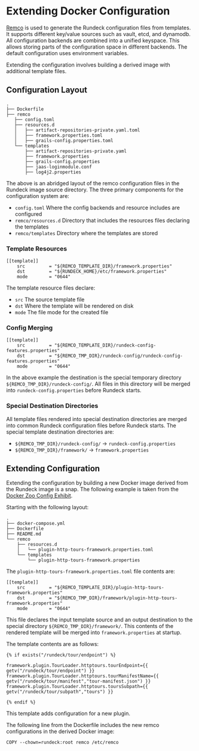 # Extending Docker Configuration

[Remco](https://github.com/HeavyHorst/remco) is used to generate the Rundeck
configuration files from templates. It supports different key/value sources such as vault, etcd, and dynamodb.
All configuration backends are combined into a unified keyspace. This allows storing parts of the
configuration space in different backends. The default configuration uses environment variables.

Extending the configuration involves building a derived image
with additional template files.

## Configuration Layout
```
.
├── Dockerfile
├── remco
   ├── config.toml
   ├── resources.d
   │   ├── artifact-repositories-private.yaml.toml
   │   ├── framework.properties.toml
   │   ├── grails-config.properties.toml
   └── templates
       ├── artifact-repositories-private.yaml
       ├── framework.properties
       ├── grails-config.properties
       ├── jaas-loginmodule.conf
       ├── log4j2.properties
```
The above is an abridged layout of the remco configuration files in the Rundeck image source directory.
The three primary components for the configuration system are:
- `config.toml` Where the config backends and resource includes are configured
- `remco/resources.d` Directory that includes the resources files declaring the templates
- `remco/templates` Directory where the templates are stored

### Template Resources
```
[[template]]
    src         = "${REMCO_TEMPLATE_DIR}/framework.properties"
    dst         = "${RUNDECK_HOME}/etc/framework.properties"
    mode        = "0644"
```
The template resource files declare:
- `src` The source template file
- `dst` Where the template will be rendered on disk
- `mode` The file mode for the created file

### Config Merging
```
[[template]]
    src         = "${REMCO_TEMPLATE_DIR}/rundeck-config-features.properties"
    dst         = "${REMCO_TMP_DIR}/rundeck-config/rundeck-config-features.properties"
    mode        = "0644"
```
In the above example the destination is the special temporary directory `${REMCO_TMP_DIR}/rundeck-config/`.
All files in this directory will be merged into `rundeck-config.properties` before Rundeck starts.

### Special Destination Directories
All template files rendered into special destination directories
are merged into common Rundeck configuration files before Rundeck starts.
The special template destination directories are:
- `${REMCO_TMP_DIR}/rundeck-config/` -> `rundeck-config.properties`
- `${REMCO_TMP_DIR}/framework/` -> `framework.properties`


## Extending Configuration
Extending the configuration by building a new Docker image derived from the Rundeck image is a snap.
The following example is taken from the [Docker Zoo Config Exhibit](https://github.com/rundeck/docker-zoo/tree/master/config).

Starting with the following layout:
```
.
├── docker-compose.yml
├── Dockerfile
├── README.md
└── remco
    ├── resources.d
    │   └── plugin-http-tours-framework.properties.toml
    └── templates
        └── plugin-http-tours-framework.properties
```

The `plugin-http-tours-framework.properties.toml` file contents are:
```
[[template]]
    src         = "${REMCO_TEMPLATE_DIR}/plugin-http-tours-framework.properties"
    dst         = "${REMCO_TMP_DIR}/framework/plugin-http-tours-framework.properties"
    mode        = "0644"
```
This file declares the input template source and an output destination to the special
directory `${REMCO_TMP_DIR}/framework/`. This contents of the rendered template will
be merged into `framework.properties` at startup.

The template contents are as follows:
```
{% if exists("/rundeck/tour/endpoint") %}

framework.plugin.TourLoader.httptours.tourEndpoint={{ getv("/rundeck/tour/endpoint") }}
framework.plugin.TourLoader.httptours.tourManifestName={{ getv("/rundeck/tour/manifest","tour-manifest.json") }}
framework.plugin.TourLoader.httptours.toursSubpath={{ getv("/rundeck/tour/subpath","tours") }}

{% endif %}
```
This template adds configuration for a new plugin.

The following line from the Dockerfile includes the new remco configurations in the derived Docker image:
```
COPY --chown=rundeck:root remco /etc/remco
```